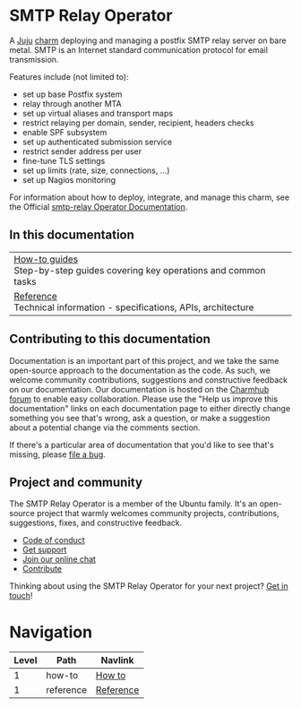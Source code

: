 # SMTP Relay Operator

A [Juju](https://juju.is/) [charm](https://juju.is/docs/olm/charmed-operators)
deploying and managing a postfix SMTP relay server on bare metal. SMTP
is an Internet standard communication protocol for email transmission.

Features include (not limited to):
- set up base Postfix system
- relay through another MTA
- set up virtual aliases and transport maps
- restrict relaying per domain, sender, recipient, headers checks
- enable SPF subsystem
- set up authenticated submission service
- restrict sender address per user
- fine-tune TLS settings
- set up limits (rate, size, connections, ...)
- set up Nagios monitoring

For information about how to deploy, integrate, and manage this charm, see the Official [smtp-relay Operator Documentation](https://charmhub.io/smtp-relay/docs).

## In this documentation

| | |
|--|--|
| [How-to guides](https://charmhub.io/smtp-relay/docs/how-to-contribute) </br> Step-by-step guides covering key operations and common tasks | 
| [Reference](https://charmhub.io/smtp-relay/docs/reference-actions) </br> Technical information - specifications, APIs, architecture | 

## Contributing to this documentation

Documentation is an important part of this project, and we take the same open-source approach to the documentation as the code. As such, we welcome community contributions, suggestions and constructive feedback on our documentation. Our documentation is hosted on the [Charmhub forum](https://discourse.charmhub.io/t/smtp-relay-documentation-overview/16137) to enable easy collaboration. Please use the "Help us improve this documentation" links on each documentation page to either directly change something you see that's wrong, ask a question, or make a suggestion about a potential change via the comments section.

If there's a particular area of documentation that you'd like to see that's missing, please [file a bug](https://github.com/canonical/smtp-relay-operator/issues).

## Project and community

The SMTP Relay Operator is a member of the Ubuntu family. It's an open-source project that warmly welcomes community projects, contributions, suggestions, fixes, and constructive feedback.

- [Code of conduct](https://ubuntu.com/community/code-of-conduct)
- [Get support](https://discourse.charmhub.io/)
- [Join our online chat](https://matrix.to/#/#charmhub-charmdev:ubuntu.com)
- [Contribute](https://github.com/canonical/smtp-relay-operator/blob/main/CONTRIBUTING.md)

Thinking about using the SMTP Relay Operator for your next project? [Get in touch](https://matrix.to/#/#charmhub-charmdev:ubuntu.com)!

# Navigation

| Level | Path | Navlink |
| --- | --- | --- |
| 1 | how-to | [How to]() |
| 1 | reference | [Reference]() |
